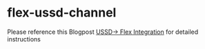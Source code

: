 # flex-ussd-channel
Please reference this Blogpost [USSD-> Flex Integration](https://www.twilio.com/blog/communication-humanitarian-operations-ussd-flex) for detailed instructions 
